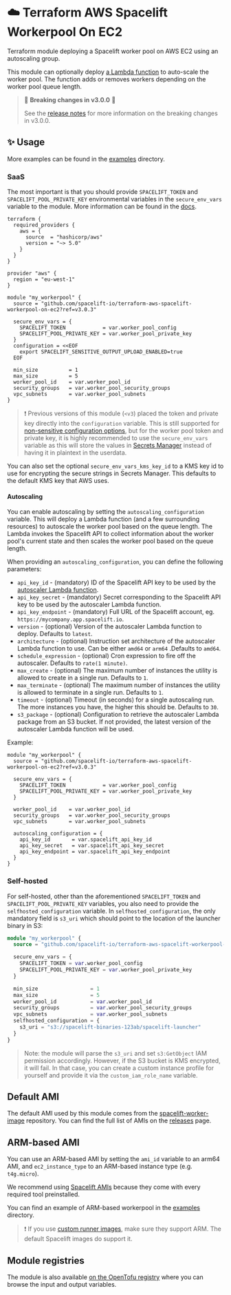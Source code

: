 # ☁️ Terraform AWS Spacelift Workerpool On EC2

Terraform module deploying a Spacelift worker pool on AWS EC2 using an autoscaling group.

This module can optionally deploy [a Lambda function](https://github.com/spacelift-io/ec2-workerpool-autoscaler) to auto-scale the worker pool. The function adds or removes workers depending on the worker pool queue length.

> 🚨 **Breaking changes in v3.0.0** 🚨
> 
> See the [release notes](https://github.com/spacelift-io/terraform-aws-spacelift-workerpool-on-ec2/releases/tag/v3.0.0) for more information on the breaking changes in v3.0.0.

## ✨ Usage

More examples can be found in the [examples](./examples) directory.

### SaaS

The most important is that you should provide `SPACELIFT_TOKEN` and `SPACELIFT_POOL_PRIVATE_KEY` environmental variables in the `secure_env_vars` variable to the module. More information can be found in the [docs](https://docs.spacelift.io/concepts/worker-pools).

```hcl
terraform {
  required_providers {
    aws = {
      source  = "hashicorp/aws"
      version = "~> 5.0"
    }
  }
}

provider "aws" {
  region = "eu-west-1"
}

module "my_workerpool" {
  source = "github.com/spacelift-io/terraform-aws-spacelift-workerpool-on-ec2?ref=v3.0.3"
  
  secure_env_vars = {
    SPACELIFT_TOKEN            = var.worker_pool_config
    SPACELIFT_POOL_PRIVATE_KEY = var.worker_pool_private_key
  }
  configuration = <<EOF
    export SPACELIFT_SENSITIVE_OUTPUT_UPLOAD_ENABLED=true
  EOF

  min_size          = 1
  max_size          = 5
  worker_pool_id    = var.worker_pool_id
  security_groups   = var.worker_pool_security_groups
  vpc_subnets       = var.worker_pool_subnets
}
```

> ❗️ Previous versions of this module (`<v3`) placed the token and private key directly into the `configuration` variable. This is still supported for [non-sensitive configuration options](https://docs.spacelift.io/concepts/worker-pools.html#configuration-options), but for the worker pool token and private key, it is highly recommended to use the `secure_env_vars` variable as this will store the values in [Secrets Manager](https://docs.aws.amazon.com/secretsmanager/latest/userguide/intro.html) instead of having it in plaintext in the userdata.

You can also set the optional `secure_env_vars_kms_key_id` to a KMS key id to use for encrypting the secure strings in Secrets Manager. This defaults to the default KMS key that AWS uses.

#### Autoscaling

You can enable autoscaling by setting the `autoscaling_configuration` variable. This will deploy a Lambda function (and a few surrounding resources) to autoscale the worker pool based on the queue length. The Lambda invokes the Spacelift API to collect information about the worker pool's current state and then scales the worker pool based on the queue length.

When providing an `autoscaling_configuration`, you can define the following parameters:

- `api_key_id` - (mandatory) ID of the Spacelift API key to be used by the [autoscaler Lambda function](https://github.com/spacelift-io/ec2-workerpool-autoscaler).
- `api_key_secret` - (mandatory) Secret corresponding to the Spacelift API key to be used by the autoscaler Lambda function.
- `api_key_endpoint` - (mandatory) Full URL of the Spacelift account, eg. `https://mycompany.app.spacelift.io`.
- `version` - (optional) Version of the autoscaler Lambda function to deploy. Defaults to `latest`.
- `architecture` - (optional) Instruction set architecture of the autoscaler Lambda function to use. Can be either `amd64` or `arm64` .Defaults to `amd64`.
- `schedule_expression` - (optional) Cron expression to fire off the autoscaler. Defaults to `rate(1 minute)`.
- `max_create` - (optional) The maximum number of instances the utility is allowed to create in a single run. Defaults to `1`.
- `max_terminate` - (optional) The maximum number of instances the utility is allowed to terminate in a single run. Defaults to `1`.
- `timeout` - (optional) Timeout (in seconds) for a single autoscaling run. The more instances you have, the higher this should be. Defaults to `30`.
- `s3_package` - (optional) Configuration to retrieve the autoscaler Lambda package from an S3 bucket. If not provided, the latest version of the autoscaler Lambda function will be used.

Example:

```hcl
module "my_workerpool" {
  source = "github.com/spacelift-io/terraform-aws-spacelift-workerpool-on-ec2?ref=v3.0.3"
  
  secure_env_vars = {
    SPACELIFT_TOKEN            = var.worker_pool_config
    SPACELIFT_POOL_PRIVATE_KEY = var.worker_pool_private_key
  }

  worker_pool_id    = var.worker_pool_id
  security_groups   = var.worker_pool_security_groups
  vpc_subnets       = var.worker_pool_subnets

  autoscaling_configuration = {
    api_key_id       = var.spacelift_api_key_id
    api_key_secret   = var.spacelift_api_key_secret
    api_key_endpoint = var.spacelift_api_key_endpoint
  }
}
```

### Self-hosted

For self-hosted, other than the aforementioned `SPACELIFT_TOKEN` and `SPACELIFT_POOL_PRIVATE_KEY` variables, you also need to provide the `selfhosted_configuration` variable. In `selfhosted_configuration`, the only mandatory field is `s3_uri` which should point to the location of the launcher binary in S3:

```terraform
module "my_workerpool" {
  source = "github.com/spacelift-io/terraform-aws-spacelift-workerpool-on-ec2?ref=v3.0.3"

  secure_env_vars = {
    SPACELIFT_TOKEN = var.worker_pool_config
    SPACELIFT_POOL_PRIVATE_KEY = var.worker_pool_private_key
  }

  min_size                 = 1
  max_size                 = 5
  worker_pool_id           = var.worker_pool_id
  security_groups          = var.worker_pool_security_groups
  vpc_subnets              = var.worker_pool_subnets
  selfhosted_configuration = {
    s3_uri = "s3://spacelift-binaries-123ab/spacelift-launcher"
  }
}
```

> Note: the module will parse the `s3_uri` and set `s3:GetObject` IAM permission accordingly. However, if the S3 bucket is KMS encrypted, it will fail. In that case, you can create a custom instance profile for yourself and provide it via the `custom_iam_role_name` variable.

## Default AMI

The default AMI used by this module comes from the [spacelift-worker-image](https://github.com/spacelift-io/spacelift-worker-image)
repository. You can find the full list of AMIs on the [releases](https://github.com/spacelift-io/spacelift-worker-image/releases)
page.

## ARM-based AMI

You can use an ARM-based AMI by setting the `ami_id` variable to an arm64 AMI, and `ec2_instance_type` to an ARM-based instance type (e.g. `t4g.micro`).

We recommend using [Spacelift AMIs](https://github.com/spacelift-io/spacelift-worker-image/releases) because they come with every required tool preinstalled.

You can find an example of ARM-based workerpool in the [examples](./examples/) directory.

>❗️ If you use [custom runner images](https://docs.spacelift.io/concepts/stack/stack-settings.html#runner-image), make sure they support ARM. The default Spacelift images do support it.

## Module registries

The module is also available [on the OpenTofu registry](https://search.opentofu.org/module/spacelift-io/spacelift-workerpool-on-ec2/aws/latest) where you can browse the input and output variables.
